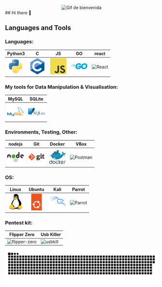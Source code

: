 <div align="center">
  <img src="https://i.pinimg.com/736x/13/9a/c2/139ac2fd21fecac494cddafda0f05d5d.jpg" width="420" alt="Gif de bienvenida" />
</div>
## Hi there 👋



## Languages and Tools 
<div>

### Languages:
| Python3 | C| JS | GO | react |
|----------|----------|----------|----------|----------|
|  <img src="https://github.com/devicons/devicon/blob/master/icons/python/python-original.svg" title="Python"  alt="Python" width="55" height="55"/>|  <img src="https://github.com/devicons/devicon/blob/master/icons/c/c-original.svg" title="C"  alt="C" width="55" height="55"/>|  <img src="https://github.com/devicons/devicon/blob/master/icons/javascript/javascript-original.svg" title="JavaScript" alt="JavaScript" width="55" height="55"/>|  <img src="https://github.com/devicons/devicon/blob/master/icons/go/go-original-wordmark.svg" title="Solidity" alt="Solidity" width="55" height="55"/> | <img src="https://duckduckgo.com/i/1919314e.png" title="React" alt="React" width="55" height="55"/> | 

  


### My tools for Data Manipulation & Visualisation:

| MySQL |  SQLite | 
|----------|----------|
|<img src="https://github.com/devicons/devicon/blob/master/icons/mysql/mysql-original-wordmark.svg" title="MySQL" alt="MySQL" width="55" height="55"/>|<img src="https://github.com/devicons/devicon/blob/master/icons/sqlite/sqlite-original-wordmark.svg" title="SQLite" alt="SQLite" width="55" height="55"/>|
  
### Environments, Testing, Other:

| nodejs | Git | Docker |  VBox | 
|----------|----------|----------|----------|
|<img src="https://github.com/devicons/devicon/blob/master/icons/nodejs/nodejs-original-wordmark.svg" title="nodejs" alt="NodeJS" width="55" height="55"/>|<img src="https://github.com/devicons/devicon/blob/master/icons/git/git-original-wordmark.svg" title="Git" alt="Git" width="55" height="55"/>|<img src="https://github.com/devicons/devicon/blob/master/icons/docker/docker-original-wordmark.svg" title="Docker" alt="Docker" width="55" height="55"/>|<img src="https://banner2.cleanpng.com/20190501/xvt/kisspng-computer-icons-virtualbox-portable-network-graphic-virtualbox-icon-of-line-style-available-in-svg-5cca247f73f9e3.6112721115567514874751.jpg" title="Postman" alt="Postman" width="55" height="55"/>| 


### OS:

| Linux | Ubuntu | Kali | Parrot |
|----------|----------|----------|----------|
| <img src="https://github.com/devicons/devicon/blob/master/icons/linux/linux-original.svg" title="Linux" alt="Linux" width="55" height="55"/> | <img src="https://github.com/devicons/devicon/blob/master/icons/ubuntu/ubuntu-original.svg" title="Ubuntu" alt="Ubuntu" width="55" height="55"/> | <img src="https://github.com/canaleal/devicon/blob/new-icon-kali-linux/icons/kalilinux/kalilinux-original-wordmark.svg" title="Linux" alt="Linux" width="55" height="55"/> |<img src="https://www.parrotsec.org/favicon.png" title="Parrot" alt="Parrot" width="55" height="55"/> |

### Pentest kit:
| Flipper Zero | Usb Killer |
|----------|----------|
| <img src="https://flipperzero.one/img/tild3332-3839-4061-b663-363464303432__noroot.png" title="flipper-zero" alt="flipper-zero" width="55" height="55"/> | <img src="https://yt3.googleusercontent.com/ixeFpcfVTfVQvdDJ28DrfRPGrisAXcYpciIB8SNS9z8-OmZJBz7fX299j7us0xDghgUDAWvw7Q=s160-c-k-c0x00ffffff-no-rj" title="usbkill" alt="usbkill" width="55" height="55"/> |


</div>

<!--
**CoolPenwin/CoolPenwin** is a ✨ _special_ ✨ repository because its `README.md` (this file) appears on your GitHub profile.

Here are some ideas to get you started:

- 🔭 I’m currently working on ...
- 🌱 I’m currently learning ...
- 👯 I’m looking to collaborate on ...
- 🤔 I’m looking for help with ...
- 💬 Ask me about ...
- 📫 How to reach me: ...
- 😄 Pronouns: ...
- ⚡ Fun fact: ...
-->
<p align="center">
 <img width="1000" src="assets/github-snake.svg" alt="snake"/>
</p>
